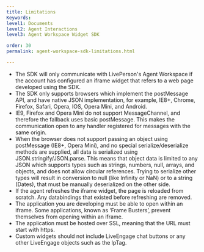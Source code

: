 ```yaml
---
title: Limitations
Keywords:
level1: Documents
level2: Agent Interactions
level3: Agent Workspace Widget SDK

order: 30
permalink: agent-workspace-sdk-limitations.html

---
```


- The SDK will only communicate with LivePerson's Agent Workspace if the account has configured an iframe widget that refers to a web page developed using the SDK.
- The SDK only supports browsers which implement the postMessage API, and have native JSON implementation, for example, IE8+, Chrome, Firefox, Safari, Opera, IOS, Opera Mini, and Android.
- IE9, Firefox and Opera Mini do not support MessageChannel, and therefore the fallback uses basic postMessage. This makes the communication open to any handler registered for messages with the same origin.
- When the browser does not support passing an object using postMessage (IE8+, Opera Mini), and no special serialize/deserialize methods are supplied, all data is serialized using JSON.stringify/JSON.parse. This means that object data is limited to any JSON which supports types such as strings, numbers, null, arrays, and objects, and does not allow circular references. Trying to serialize other types will result in conversion to null (like Infinity or NaN) or to a string (Dates), that must be manually deserialized on the other side.
- If the agent refreshes the iframe widget, the page is reloaded from scratch. Any databindings that existed before refreshing are removed.
- The application you are developing must be able to open within an iframe. Some applications, known as ‘Frame Busters’, prevent themselves from opening within an iframe.
- The application must be hosted over SSL, meaning that the URL must start with https.
- Custom widgets should not include LiveEngage chat buttons or any other LiveEngage objects such as the lpTag.
